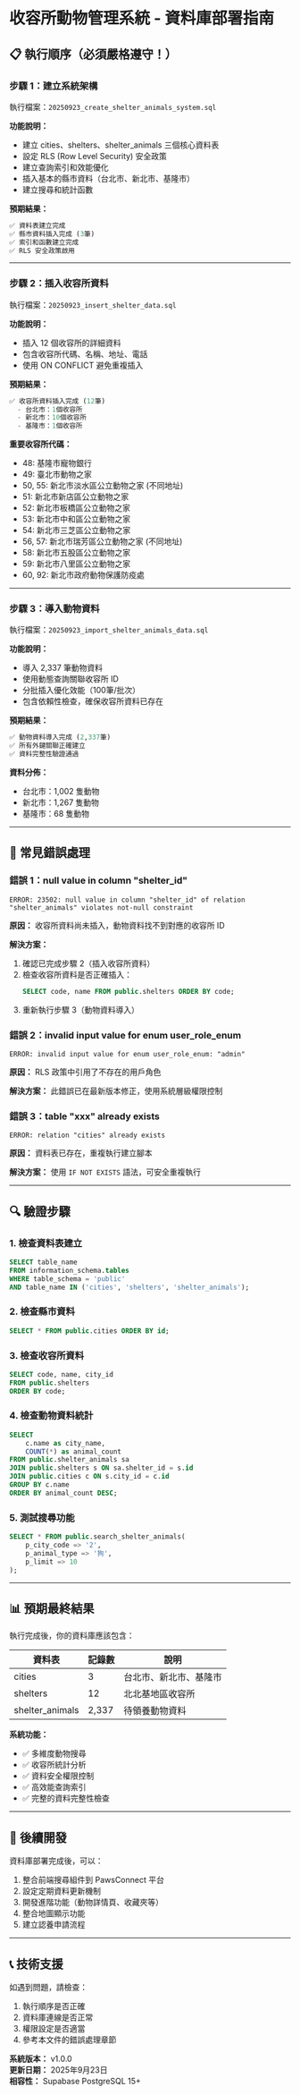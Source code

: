 # 收容所動物管理系統 - 資料庫部署指南

## 📋 執行順序（必須嚴格遵守！）

### 步驟 1：建立系統架構
執行檔案：`20250923_create_shelter_animals_system.sql`

**功能說明：**
- 建立 cities、shelters、shelter_animals 三個核心資料表
- 設定 RLS (Row Level Security) 安全政策
- 建立查詢索引和效能優化
- 插入基本的縣市資料（台北市、新北市、基隆市）
- 建立搜尋和統計函數

**預期結果：**
```sql
✅ 資料表建立完成
✅ 縣市資料插入完成 (3筆)
✅ 索引和函數建立完成
✅ RLS 安全政策啟用
```

---

### 步驟 2：插入收容所資料
執行檔案：`20250923_insert_shelter_data.sql`

**功能說明：**
- 插入 12 個收容所的詳細資料
- 包含收容所代碼、名稱、地址、電話
- 使用 ON CONFLICT 避免重複插入

**預期結果：**
```sql
✅ 收容所資料插入完成 (12筆)
  - 台北市：1個收容所
  - 新北市：10個收容所  
  - 基隆市：1個收容所
```

**重要收容所代碼：**
- 48: 基隆市寵物銀行
- 49: 臺北市動物之家
- 50, 55: 新北市淡水區公立動物之家 (不同地址)
- 51: 新北市新店區公立動物之家
- 52: 新北市板橋區公立動物之家
- 53: 新北市中和區公立動物之家
- 54: 新北市三芝區公立動物之家
- 56, 57: 新北市瑞芳區公立動物之家 (不同地址)
- 58: 新北市五股區公立動物之家
- 59: 新北市八里區公立動物之家
- 60, 92: 新北市政府動物保護防疫處

---

### 步驟 3：導入動物資料
執行檔案：`20250923_import_shelter_animals_data.sql`

**功能說明：**
- 導入 2,337 筆動物資料
- 使用動態查詢關聯收容所 ID
- 分批插入優化效能（100筆/批次）
- 包含依賴性檢查，確保收容所資料已存在

**預期結果：**
```sql
✅ 動物資料導入完成 (2,337筆)
✅ 所有外鍵關聯正確建立
✅ 資料完整性驗證通過
```

**資料分佈：**
- 台北市：1,002 隻動物
- 新北市：1,267 隻動物
- 基隆市：68 隻動物

---

## 🚨 常見錯誤處理

### 錯誤 1：null value in column "shelter_id"
```
ERROR: 23502: null value in column "shelter_id" of relation "shelter_animals" violates not-null constraint
```

**原因：** 收容所資料尚未插入，動物資料找不到對應的收容所 ID

**解決方案：**
1. 確認已完成步驟 2（插入收容所資料）
2. 檢查收容所資料是否正確插入：
   ```sql
   SELECT code, name FROM public.shelters ORDER BY code;
   ```
3. 重新執行步驟 3（動物資料導入）

### 錯誤 2：invalid input value for enum user_role_enum
```
ERROR: invalid input value for enum user_role_enum: "admin"
```

**原因：** RLS 政策中引用了不存在的用戶角色

**解決方案：** 此錯誤已在最新版本修正，使用系統層級權限控制

### 錯誤 3：table "xxx" already exists
```
ERROR: relation "cities" already exists
```

**原因：** 資料表已存在，重複執行建立腳本

**解決方案：** 使用 `IF NOT EXISTS` 語法，可安全重複執行

---

## 🔍 驗證步驟

### 1. 檢查資料表建立
```sql
SELECT table_name 
FROM information_schema.tables 
WHERE table_schema = 'public' 
AND table_name IN ('cities', 'shelters', 'shelter_animals');
```

### 2. 檢查縣市資料
```sql
SELECT * FROM public.cities ORDER BY id;
```

### 3. 檢查收容所資料
```sql
SELECT code, name, city_id 
FROM public.shelters 
ORDER BY code;
```

### 4. 檢查動物資料統計
```sql
SELECT 
    c.name as city_name,
    COUNT(*) as animal_count
FROM public.shelter_animals sa
JOIN public.shelters s ON sa.shelter_id = s.id
JOIN public.cities c ON s.city_id = c.id
GROUP BY c.name
ORDER BY animal_count DESC;
```

### 5. 測試搜尋功能
```sql
SELECT * FROM public.search_shelter_animals(
    p_city_code => '2',
    p_animal_type => '狗',
    p_limit => 10
);
```

---

## 📊 預期最終結果

執行完成後，你的資料庫應該包含：

| 資料表 | 記錄數 | 說明 |
|--------|--------|------|
| cities | 3 | 台北市、新北市、基隆市 |
| shelters | 12 | 北北基地區收容所 |
| shelter_animals | 2,337 | 待領養動物資料 |

**系統功能：**
- ✅ 多維度動物搜尋
- ✅ 收容所統計分析
- ✅ 資料安全權限控制
- ✅ 高效能查詢索引
- ✅ 完整的資料完整性檢查

---

## 🎯 後續開發

資料庫部署完成後，可以：
1. 整合前端搜尋組件到 PawsConnect 平台
2. 設定定期資料更新機制
3. 開發進階功能（動物詳情頁、收藏夾等）
4. 整合地圖顯示功能
5. 建立認養申請流程

---

## 📞 技術支援

如遇到問題，請檢查：
1. 執行順序是否正確
2. 資料庫連線是否正常
3. 權限設定是否適當
4. 參考本文件的錯誤處理章節

**系統版本：** v1.0.0  
**更新日期：** 2025年9月23日  
**相容性：** Supabase PostgreSQL 15+